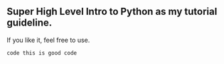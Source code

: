 ## Super High Level Intro to Python as my tutorial guideline. 
If you like it, feel free to use.

`code this is good code`
